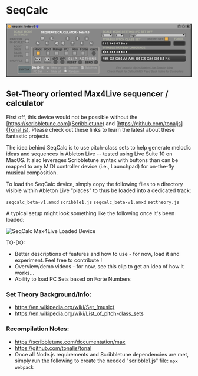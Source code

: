 # SeqCalc

![SeqCalc Max4Live Device](SeqCalc_beta-v1.png)

## Set-Theory oriented Max4Live sequencer / calculator

First off, this device would not be possible without the [https://scribbletune.com](Scribbletune) and [https://github.com/tonaljs](Tonal.js). Please check out these links to learn the latest about these fantastic projects.

The idea behind SeqCalc is to use pitch-class sets to help generate melodic ideas and sequences in Ableton Live -- tested using Live Suite 10 on MacOS. It also leverages Scribbletune syntax with buttons than can be mapped to any MIDI controller device (i.e., Launchpad) for on-the-fly musical composition.

To load the SeqCalc device, simply copy the following files to a directory visible within Ableton Live "places" to thus be loaded into a dedicated track:

```seqcalc_beta-v1.amxd```
```scribble1.js```
```seqcalc_beta-v1.amxd```
```settheory.js```

A typical setup might look something like the following once it's been loaded:

![SeqCalc Max4Live Loaded Device](SeqCalc_beta-v1-loaded.png)

TO-DO:
- Better descriptions of features and how to use - for now, load it and experiment. Feel free to contribute !
- Overview/demo videos - for now, see this clip to get an idea of how it works...
- Ability to load PC Sets based on Forte Numbers

### Set Theory Background/Info:
- https://en.wikipedia.org/wiki/Set_(music)
- https://en.wikipedia.org/wiki/List_of_pitch-class_sets


### Recompilation Notes:
- https://scribbletune.com/documentation/max
- https://github.com/tonaljs/tonal
- Once all Node.js requirements and Scribbletune dependencies are met, simply run the following to create the needed "scribble1.js" file:
```npx webpack```
